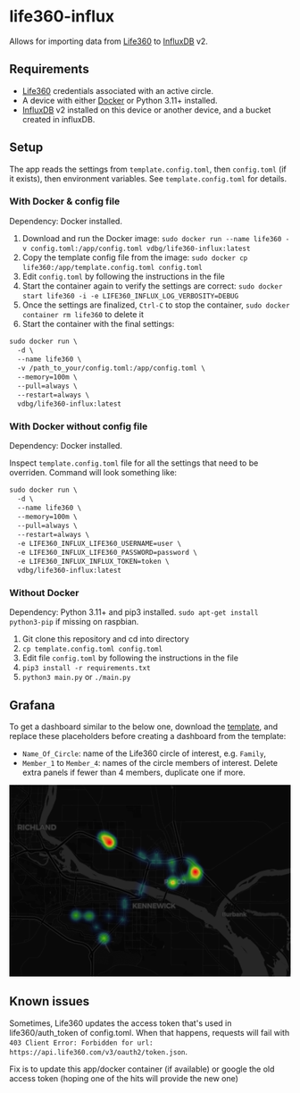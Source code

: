 # life360-influx

Allows for importing data from [Life360](https://www.life360.com/) to [InfluxDB](https://www.influxdata.com/) v2.


## Requirements

- [Life360](https://www.life360.com/) credentials associated with an active circle.
- A device with either [Docker](https://www.docker.com/) or Python 3.11+ installed.
- [InfluxDB](https://en.wikipedia.org/wiki/InfluxDB) v2 installed on this device or another device, and a bucket created in influxDB.

## Setup

The app reads the settings from `template.config.toml`, then `config.toml` (if it exists), then environment variables.
See `template.config.toml` for details.

### With Docker & config file

Dependency: Docker installed.

1. Download and run the Docker image: `sudo docker run --name life360 -v config.toml:/app/config.toml vdbg/life360-influx:latest`
2. Copy the template config file from the image: `sudo docker cp life360:/app/template.config.toml config.toml`
3. Edit `config.toml` by following the instructions in the file
4. Start the container again to verify the settings are correct: `sudo docker start life360 -i -e LIFE360_INFLUX_LOG_VERBOSITY=DEBUG`
5. Once the settings are finalized, `Ctrl-C` to stop the container, `sudo docker container rm life360` to delete it
6. Start the container with the final settings:

```
sudo docker run \
  -d \
  --name life360 \
  -v /path_to_your/config.toml:/app/config.toml \
  --memory=100m \
  --pull=always \
  --restart=always \
  vdbg/life360-influx:latest
```

### With Docker without config file

Dependency: Docker installed.

Inspect `template.config.toml` file for all the settings that need to be overriden. Command will look something like:

```
sudo docker run \
  -d \
  --name life360 \
  --memory=100m \
  --pull=always \
  --restart=always \
  -e LIFE360_INFLUX_LIFE360_USERNAME=user \
  -e LIFE360_INFLUX_LIFE360_PASSWORD=password \
  -e LIFE360_INFLUX_INFLUX_TOKEN=token \
  vdbg/life360-influx:latest
```

### Without Docker

Dependency: Python 3.11+ and pip3 installed. `sudo apt-get install python3-pip` if missing on raspbian.

1. Git clone this repository and cd into directory
2. `cp template.config.toml config.toml`
3. Edit file `config.toml` by following the instructions in the file
4. `pip3 install -r requirements.txt`
5. `python3 main.py` or `./main.py`

## Grafana


To get a dashboard similar to the below one, download the [template](grafana/dashboard.json), and replace these placeholders before creating a dashboard from the template:
* `Name_Of_Circle`: name of the Life360 circle of interest, e.g. `Family`,
* `Member_1` to `Member_4`: names of the circle members of interest. Delete extra panels if fewer than 4 members, duplicate one if more.

![Grafana dashboard](grafana/dashboard.png)

## Known issues

Sometimes, Life360 updates the access token that's used in life360/auth_token of config.toml.
When that happens, requests will fail with `403 Client Error: Forbidden for url: https://api.life360.com/v3/oauth2/token.json`.

Fix is to update this app/docker container (if available) or google the old access token (hoping one of the hits will provide the new one)